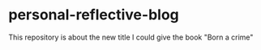 # personal-reflective-blog

This repository is about the new title I could give the book "Born a crime"